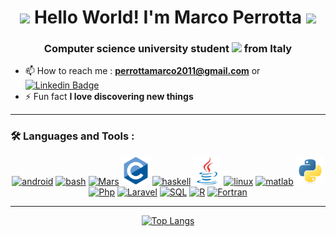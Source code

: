 
<h1 align="center"> <img src="https://images.vexels.com/media/users/3/220016/isolated/preview/4d541636c1345b26a4e3215054f4e4e6-yellow-rubber-duck-illustration.png" width="40">  Hello World! I'm Marco Perrotta <img src="https://images.vexels.com/media/users/3/220016/isolated/preview/4d541636c1345b26a4e3215054f4e4e6-yellow-rubber-duck-illustration.png" width="40"> </h1> 
<h3 align="center">Computer science university student <img src="https://media.giphy.com/media/WUlplcMpOCEmTGBtBW/giphy.gif" width="30"> from Italy</h3>

- 📫 How to reach me : **perrottamarco2011@gmail.com** or  [![Linkedin Badge](https://img.shields.io/badge/-MarcoPerrotta-blue?style=flat&logo=Linkedin&logoColor=white)](https://www.linkedin.com/in/marco-perrotta-b159b6244/)
- ⚡ Fun fact **I love discovering new things**

---

### :hammer_and_wrench: Languages and Tools :

<div align = "center">
<a href="https://developer.android.com" target="_blank" rel="noreferrer"><img src="https://developer.android.com/images/logos/android.svg" alt="android" width="45" height="45"/></a>
<a href="https://www.gnu.org/software/bash/" target="_blank" rel="noreferrer"><img src="https://bashlogo.com/img/symbol/png/full_colored_light.png" alt="bash" width="45" height="45"/></a> <a href="https://courses.missouristate.edu/kenvollmar/mars/download.htm" target="_blank" rel="noreferrer"><img src="https://courses.missouristate.edu/kenvollmar/mars/Mars%20140.jpg" alt="Mars" width="45" height="45"/></a> <a href="https://www.cprogramming.com/" target="_blank" rel="noreferrer"><img src="https://raw.githubusercontent.com/devicons/devicon/master/icons/c/c-original.svg" alt="c" width="45" height="45"/></a> <a href="https://www.haskell.org/" target="_blank" rel="noreferrer"><img src="https://upload.wikimedia.org/wikipedia/commons/1/1c/Haskell-Logo.svg" alt="haskell" width="45" height="45"/></a> <a href="https://www.java.com" target="_blank" rel="noreferrer"> <img src="https://raw.githubusercontent.com/devicons/devicon/master/icons/java/java-original.svg" alt="java" width="45" height="45"/></a> <a href="https://www.linux.org/" target="_blank" rel="noreferrer"><img src="https://cdn-icons-png.flaticon.com/512/518/518713.png" alt="linux" width="45" height="45"/></a> <a href="https://www.mathworks.com/" target="_blank" rel="noreferrer"><img src="https://upload.wikimedia.org/wikipedia/commons/2/21/Matlab_Logo.png" alt="matlab" width="45" height="45"/></a> <a href="https://www.python.org" target="_blank" rel="noreferrer"><img src="https://raw.githubusercontent.com/devicons/devicon/master/icons/python/python-original.svg" alt="python" width="45" height="45"/></a> <a href="https://www.python.org" target="_blank" rel="noreferrer"><img src="https://cdn.worldvectorlogo.com/logos/php-1.svg" alt="Php" width="45" height="45"/></a>   <a href="https://laravel.com/" target="_blank" rel="noreferrer"><img src="https://upload.wikimedia.org/wikipedia/commons/thumb/9/9a/Laravel.svg/800px-Laravel.svg.png" alt="Laravel" width="45" height="45"/></a> <a href="https://it.wikipedia.org/wiki/Structured_Query_Language" target="_blank" rel="noreferrer"><img src="https://static-00.iconduck.com/assets.00/database-mysql-icon-462x512-6itsq0zm.png" alt="SQL" width="45" height="45"/></a> <a href="https://www.r-project.org/about.html#:~:text=Introduction%20to%20R,by%20John%20Chambers%20and%20colleagues." target="_blank" rel="noreferrer"><img src="https://www.r-project.org/logo/Rlogo.png" alt="R" width="45" height="45"/></a> 
<a href="https://it.wikipedia.org/wiki/Fortran" target="_blank" rel="noreferrer"><img src="https://cdn.icon-icons.com/icons2/2107/PNG/512/file_type_fortran_icon_130596.png" alt="Fortran" width="45" height="45"/></a>

---
[![Top Langs](https://github-readme-stats.vercel.app/api/top-langs/?username=Perro2110&layout=compact&theme=tokyonight)](https://github.com/anuraghazra/github-readme-stats)
